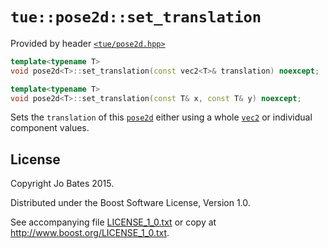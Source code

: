`tue::pose2d::set_translation`
==============================
Provided by header [`<tue/pose2d.hpp>`](../../headers/pose2d.md)

```c++
template<typename T>
void pose2d<T>::set_translation(const vec2<T>& translation) noexcept;

template<typename T>
void pose2d<T>::set_translation(const T& x, const T& y) noexcept;
```

Sets the `translation` of this [`pose2d`](../../headers/pose2d.md) either using
a whole [`vec2`](../../headers/vec.md) or individual component values.

License
-------
Copyright Jo Bates 2015.

Distributed under the Boost Software License, Version 1.0.

See accompanying file [LICENSE_1_0.txt](../../../LICENSE_1_0.txt) or copy at
http://www.boost.org/LICENSE_1_0.txt.

